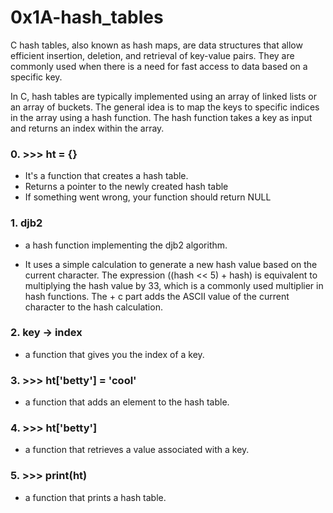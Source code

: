 # 0x1A-hash_tables
C hash tables, also known as hash maps, are data structures that allow efficient insertion, deletion, and retrieval of key-value pairs. They are commonly used when there is a need for fast access to data based on a specific key.

In C, hash tables are typically implemented using an array of linked lists or an array of buckets. The general idea is to map the keys to specific indices in the array using a hash function. The hash function takes a key as input and returns an index within the array.

### 0. >>> ht = {}
- It's a function that creates a hash table.
 - Returns a pointer to the newly created hash table
 - If something went wrong, your function should return NULL

### 1. djb2
* a hash function implementing the djb2 algorithm.
 - It uses a simple calculation to generate a new hash value based on the current character. The expression ((hash << 5) + hash) is equivalent to multiplying the hash value by 33, which is a commonly used multiplier in hash functions. The + c part adds the ASCII value of the current character to the hash calculation.

### 2. key -> index
- a function that gives you the index of a key.

### 3. >>> ht['betty'] = 'cool'
- a function that adds an element to the hash table.

### 4. >>> ht['betty']
* a function that retrieves a value associated with a key.

### 5. >>> print(ht)
- a function that prints a hash table.

